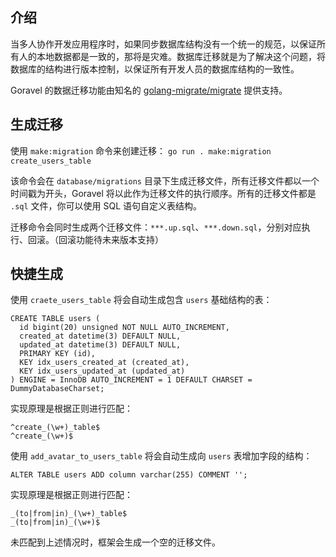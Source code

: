 ## 介绍

当多人协作开发应用程序时，如果同步数据库结构没有一个统一的规范，以保证所有人的本地数据都是一致的，那将是灾难。数据库迁移就是为了解决这个问题，将数据库的结构进行版本控制，以保证所有开发人员的数据库结构的一致性。

Goravel 的数据迁移功能由知名的 [golang-migrate/migrate](https://github.com/golang-migrate/migrate) 提供支持。

## 生成迁移

使用 `make:migration` 命令来创建迁移：
`go run . make:migration create_users_table`

该命令会在 `database/migrations` 目录下生成迁移文件，所有迁移文件都以一个时间戳为开头，Goravel 将以此作为迁移文件的执行顺序。所有的迁移文件都是 `.sql` 文件，你可以使用 SQL 语句自定义表结构。

迁移命令会同时生成两个迁移文件：`***.up.sql`、`***.down.sql`，分别对应执行、回滚。（回滚功能待未来版本支持）

## 快捷生成

使用 `craete_users_table` 将会自动生成包含 `users` 基础结构的表：
```
CREATE TABLE users (
  id bigint(20) unsigned NOT NULL AUTO_INCREMENT,
  created_at datetime(3) DEFAULT NULL,
  updated_at datetime(3) DEFAULT NULL,
  PRIMARY KEY (id),
  KEY idx_users_created_at (created_at),
  KEY idx_users_updated_at (updated_at)
) ENGINE = InnoDB AUTO_INCREMENT = 1 DEFAULT CHARSET = DummyDatabaseCharset;
```

实现原理是根据正则进行匹配：
```
^create_(\w+)_table$
^create_(\w+)$
```

使用 `add_avatar_to_users_table` 将会自动生成向 `users` 表增加字段的结构：
```
ALTER TABLE users ADD column varchar(255) COMMENT '';
```

实现原理是根据正则进行匹配：
```
_(to|from|in)_(\w+)_table$
_(to|from|in)_(\w+)$
```

未匹配到上述情况时，框架会生成一个空的迁移文件。